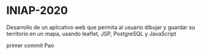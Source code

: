 # INIAP-2020
Desarrollo de un aplicativo web que permita al usuario dibujar y guardar su territorio en un mapa, usando leaflet, JSP, PostgreSQL y JavaScript

primer commit Pao
